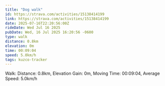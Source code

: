 ```yaml
---
title: "Dog walk"
id: https://strava.com/activities/15138414199
link: https://strava.com/activities/15138414199
date: 2025-07-16T22:20:56:00Z
rideDate: Wed Jul 16 2025
pubDate: Wed, 16 Jul 2025 16:20:56 -0600
type: walk
distance: 0.8km
elevation: 0m
time: 00:09:04
speed: 5.0km/h
tags: kuzco-tracker
---
```

Walk: Distance: 0.8km, Elevation Gain: 0m, Moving Time: 00:09:04, Average Speed: 5.0km/h